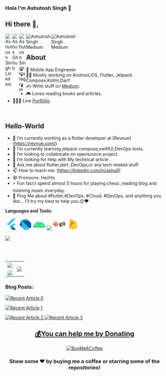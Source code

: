 ### Hola I'm Ashutosh Singh 👋

## Hi there 👋,           

<a href="https://linkedin.com/in/ashu8">
  <img align="left" alt="Ashutosh Singh Linkdein" width="22px" src="https://cdn.jsdelivr.net/npm/simple-icons@v3/icons/linkedin.svg" />
</a>
<a href="https://github.com/ashut08">
  <img align="left" alt="Ashu's Github" width="22px" src="https://cdn.jsdelivr.net/npm/simple-icons@v3/icons/github.svg" />
</a>
<a href="https://www.instagram.com/love_coding_with_ashu/">
  <img align="left" alt="Ashutosh Singh Instagram" width="22px" src="https://cdn.jsdelivr.net/npm/simple-icons@v3/icons/instagram.svg" />
</a>
<a href="https://ashuflutterdev.medium.com">
  <img align="left" alt="Ashutosh Singh Medium"  width="80px" src="https://miro.medium.com/max/968/1*F6SrJR7_s95r6oCF3ugMZw.png" />
</a>
<a href="https://stackoverflow.com/users/13400001/ashutosh-singh">
  <img align="left" alt="Ashutosh Singh Medium"  width="80px" src="https://cdn.sstatic.net/sites/stackoverflow/img/logo.png" />
</a>



<br/>
<br/>

## About


- 📱 Mobile App Engineeer
- 👨‍💻 Mostly working on Android,iOS, Flutter, Jetpack Compose,Kotlin,Dart!
- ✍️ Write stuff on [Medium](https://ashuflutterdev.medium.com).
- 🎮 Loves reading books and articles.
- 👨🏻‍💻 Live [Portfolio](https://ashucodes.tech/)

<br/>

## Hello-World
- 🔭 I’m currently working as a flutter developer at  [Revnue] (https://revnue.com/)
- 🌱 I’m currently learning jetpack compose,swiftUI,DevOps tools.
- 👯 I’m looking to collaborate on opensource project.
- 🤔 I’m looking for help with My technical article .
- 💬 Ask me about flutter,dart ,DevOps,or any tech related stuff.
- 📫 How to reach me: (https://linkedin.com/in/ashu8) 
- 😄 Pronouns: He/His
- ⚡ Fun fact:I spend almost 5 hours for playing chess ,reading blog and listening music everyday.
- 💬 Ping Me about  #flutter,#DevOps,  #Cloud, #DevOps, and anything you like... I'll try my best to help you.😊❤


**Languages and Tools:**  

<code><img height="40" src="https://raw.githubusercontent.com/github/explore/80688e429a7d4ef2fca1e82350fe8e3517d3494d/topics/flutter/flutter.png"></code>
<code><img height="40" src="https://raw.githubusercontent.com/github/explore/80688e429a7d4ef2fca1e82350fe8e3517d3494d/topics/dart/dart.png"></code>
<code><img height="40" src="https://raw.githubusercontent.com/github/explore/80688e429a7d4ef2fca1e82350fe8e3517d3494d/topics/android/android.png"></code>
<code><img height="40" src="https://upload.wikimedia.org/wikipedia/commons/c/c3/Python-logo-notext.svg"></code>
<code><img height="40" src="https://raw.githubusercontent.com/github/explore/80688e429a7d4ef2fca1e82350fe8e3517d3494d/topics/git/git.png"></code>
<code><img height="40" src="https://raw.githubusercontent.com/github/explore/80688e429a7d4ef2fca1e82350fe8e3517d3494d/topics/firebase/firebase.png"></code>

<code><img height="40" src="https://pbs.twimg.com/profile_images/1399329694340747271/T5fbWxtN_400x400.png" >

</code>


<br/>





<table>
    <tr>
        <td>
            <img src="https://spotify-recently-played-readme.vercel.app/api?user=rxuz4kncsxwh0wwg17dz3zgvy" align="center"/>
        </td>
        <td rowspan=2>
            <img src="https://github-readme-stats.vercel.app/api/top-langs/?username=ashut08&theme=dark" align="center"/>
        </td>
    </tr>
  
  <tr> 
    <td>
    <img src="https://github-readme-stackoverflow.vercel.app/?userID=13400001&count_private=true&theme=dark&show_icons=true" align="center"/>
    </td>
  </tr>
</table>



### Blog Posts:
 <a target="_blank" href="https://github-readme-medium-recent-article.vercel.app/medium/@ashuflutterdev/0"><img src="https://github-readme-medium-recent-article.vercel.app/medium/@ashuflutterdev/0" alt="Recent Article 0"> 

<a target="_blank" href="https://github-readme-medium-recent-article.vercel.app/medium/@ashuflutterdev/2"><img src="https://github-readme-medium-recent-article.vercel.app/medium/@ashuflutterdev/1" alt="Recent Article 1"> 


<a target="_blank" href="https://github-readme-medium-recent-article.vercel.app/medium/@ashuflutterdev/3"><img src="https://github-readme-medium-recent-article.vercel.app/medium/@ashuflutterdev/2" alt="Recent Article 2"> 
  <a target="_blank" href="https://github-readme-medium-recent-article.vercel.app/medium/@ashuflutterdev/4"><img src="https://github-readme-medium-recent-article.vercel.app/medium/@ashuflutterdev/3" alt="Recent Article 3"> 
<div align="center">


  ## 💰You can help me by Donating
  [![BuyMeACoffee](https://img.shields.io/badge/Buy%20Me%20a%20Coffee-ffdd00?style=for-the-badge&logo=buy-me-a-coffee&logoColor=black)](https://www.buymeacoffee.com/ashuappdev)  
  

### Show some ❤️ by buying me a coffee or starring some of the repositories!

</div>
